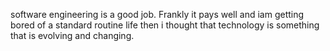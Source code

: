 software engineering is a good job. Frankly it pays well and iam getting bored  of a standard routine life then i thought that technology is something that is evolving and changing.  